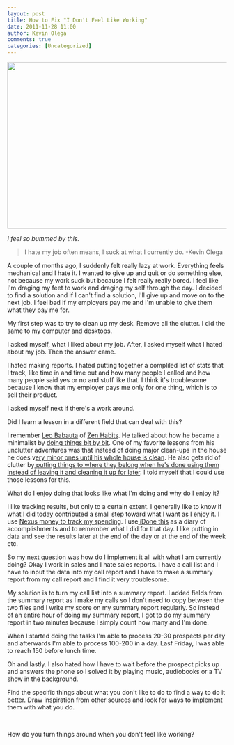 ```yaml
---
layout: post
title: How to Fix "I Don't Feel Like Working"
date: 2011-11-28 11:00
author: Kevin Olega
comments: true
categories: [Uncategorized]
---
```

<a href="http://minimalchanges.com/how-to-fix-i-dont-feel-like-working/sales-lead/" rel="attachment wp-att-1336"><img class="aligncenter size-large wp-image-1336" title="Sales Lead" src="http://minimalchanges.com/blog/wp-content/uploads/2011/11/Sales-Lead-1024x614.png" alt="" width="640" height="383" /></a>

<em>I feel so bummed by this.</em>
<blockquote>I hate my job often means, I suck at what I currently do.
-Kevin Olega</blockquote>
A couple of months ago, I suddenly felt really lazy at work. Everything feels mechanical and I hate it. I wanted to give up and quit or do something else, not because my work suck but because I felt really really bored. I feel like I'm draging my feet to work and draging my self through the day. I decided to find a solution and if I can't find a solution, I'll give up and move on to the next job. I feel bad if my employers pay me and I'm unable to give them what they pay me for.

My first step was to try to clean up my desk. Remove all the clutter. I did the same to my computer and desktops.

I asked myself, what I liked about my job. After, I asked myself what I hated about my job. Then the answer came.

I hated making reports. I hated putting together a compliled list of stats that I track, like time in and time out and how many people I called and how many people said yes or no and stuff like that. I think it's troublesome because I know that my employer pays me only for one thing, which is to sell their product.

I asked myself next if there's a work around.

Did I learn a lesson in a different field that can deal with this?

I remember <a href="http://leobabauta.com">Leo Babauta</a> of <a href="http://zenhabits.net">Zen Habits</a>. He talked about how he became a minimalist by <a href="http://zenhabits.net/half/">doing things bit by bit</a>. One of my favorite lessons from his unclutter adventures was that instead of doing major clean-ups in the house he does v<a href="http://zenhabits.net/simple-systems-clean-your-house-as-you-go-with-an-added-burst/">ery minor ones until his whole house is clean</a>. He also gets rid of clutter by<a href="http://zenhabits.net/keeping-stress-free-clean-house/"> putting things to where they belong when he's done using them instead of leaving it and cleaning it up for later</a>. I told myself that I could use those lessons for this.

What do I enjoy doing that looks like what I'm doing and why do I enjoy it?

I like tracking results, but only to a certain extent. I generally like to know if what I did today contributed a small step toward what I want as I enjoy it. I use <a href="http://itunes.apple.com/us/app/nexus-money-income-expenses/id410783551?mt=8">Nexus money to track my spending</a>. I use<a href="http://idonethis.com/"> iDone this</a> as a diary of accomplishments and to remember what I did for that day. I like putting in data and see the results later at the end of the day or at the end of the week etc.

So my next question was how do I implement it all with what I am currently doing?
Okay I work in sales and I hate sales reports. I have a call list and I have to input the data into my call report and I have to make a summary report from my call report and I find it very troublesome.

My solution is to turn my call list into a summary report. I added fields from the summary report as I make my calls so I don't need to copy between the two files and I write my score on my summary report regularly. So instead of an entire hour of doing my summary report, I got to do my summary report in two minutes because I simply count how many and I'm done.

When I started doing the tasks I'm able to process 20-30 prospects per day and afterwards I'm able to process 100-200 in a day. Lasf Friday, I was able to reach 150 before lunch time.

Oh and lastly. I also hated how I have to wait before the prospect picks up and answers the phone so I solved it by playing music, audiobooks or a TV show in the background.

Find the specific things about what you don't like to do to find a way to do it better. Draw inspiration from other sources and look for ways to implement them with what you do.

&nbsp;

How do you turn things around when you don't feel like working?
